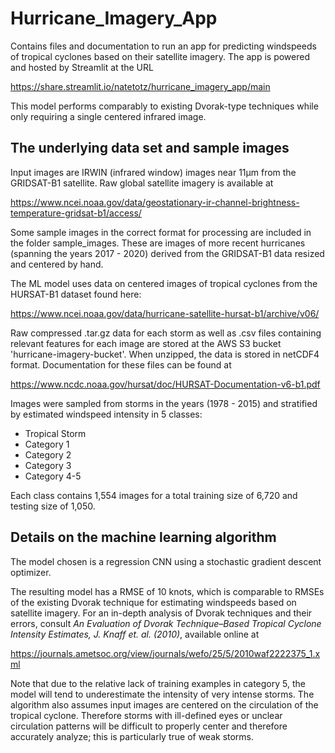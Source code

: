 # Hurricane_Imagery_App

Contains files and documentation to run an app for predicting windspeeds of tropical cyclones based on their satellite imagery.  The app is powered and hosted by Streamlit at the URL

https://share.streamlit.io/natetotz/hurricane_imagery_app/main

This model performs comparably to existing Dvorak-type techniques while only requiring a single centered infrared image.

## The underlying data set and sample images

Input images are IRWIN (infrared window) images near 11µm from the GRIDSAT-B1 satellite.  Raw global satellite imagery is available at

https://www.ncei.noaa.gov/data/geostationary-ir-channel-brightness-temperature-gridsat-b1/access/

Some sample images in the correct format for processing are included in the folder sample_images.  These are images of more recent hurricanes (spanning the years 2017 - 2020) derived from the GRIDSAT-B1 data resized and centered by hand.

The ML model uses data on centered images of tropical cyclones from the HURSAT-B1 dataset found here:

https://www.ncei.noaa.gov/data/hurricane-satellite-hursat-b1/archive/v06/

Raw compressed .tar.gz data for each storm as well as .csv files containing relevant features for each image are stored at the AWS S3 bucket 'hurricane-imagery-bucket'.  When unzipped, the data is stored in netCDF4 format.  Documentation for these files can be found at

https://www.ncdc.noaa.gov/hursat/doc/HURSAT-Documentation-v6-b1.pdf

Images were sampled from storms in the years (1978 - 2015) and stratified by estimated windspeed intensity in 5 classes: 

+ Tropical Storm
+ Category 1
+ Category 2
+ Category 3
+ Category 4-5

Each class contains 1,554 images for a total training size of 6,720 and testing size of 1,050.

## Details on the machine learning algorithm

The model chosen is a regression CNN using a stochastic gradient descent optimizer.  

The resulting model has a RMSE of 10 knots, which is comparable to RMSEs of the existing Dvorak technique for estimating windspeeds based on satellite imagery.  For an in-depth analysis of Dvorak techniques and their errors, consult *An Evaluation of Dvorak Technique–Based Tropical Cyclone Intensity Estimates, J. Knaff et. al. (2010)*, available online at

https://journals.ametsoc.org/view/journals/wefo/25/5/2010waf2222375_1.xml

Note that due to the relative lack of training examples in category 5, the model will tend to underestimate the intensity of very intense storms.  The algorithm also assumes input images are centered on the circulation of the tropical cyclone.  Therefore storms with ill-defined eyes or unclear circulation patterns will be difficult to properly center and therefore accurately analyze; this is particularly true of weak storms.
